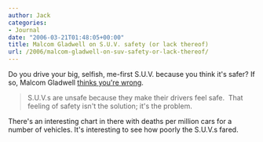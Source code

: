 ```yaml
---
author: Jack
categories:
- Journal
date: "2006-03-21T01:48:05+00:00"
title: Malcom Gladwell on S.U.V. safety (or lack thereof)
url: /2006/malcom-gladwell-on-suv-safety-or-lack-thereof/
---
```


Do you drive your big, selfish, me-first S.U.V. because you think it's safer? If so, Malcom Gladwell [thinks you're wrong][1]. 

> S.U.V.s are unsafe because they make their drivers feel safe.&nbsp; That feeling of safety isn't the solution; it's the problem.&nbsp; 

There's an interesting chart in there with deaths per million cars for a number of vehicles. It's interesting to see how poorly the S.U.V.s fared. 

[1]: http://gladwell.com/2004/2004_01_12_a_suv.html